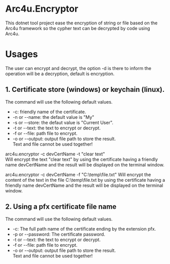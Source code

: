 # Arc4u.Encryptor

This dotnet tool project ease the encryption of string or file based on the Arc4u framework so the cypher text can be decrypted by code using Arc4u.

# Usages

The user can encrypt and decrypt, the option -d is there to inform the operation will be a decryption, default is encryption.  

## 1. Certificate store (windows) or keychain (linux).

The command will use the following default values.
- -c: friendly name of the certificate.
- -n or --name: the default value is "My"
- -s or --store: the defaut value is "Current User".
- -t or --text: the text to encrypt or decrypt.
- -f or --file: path file to encrypt.
- -o or --output: output file path to store the result.  
Text and file cannot be used together!  

arc4u.encryptor -c devCertName -t "clear text"  
Will encrypt the text "clear text" by using the certificate having a friendly name devCertName and the result will be displayed on the terminal window.  

arc4u.encryptor -c devCertName -f "C:\temp\file.txt"
Will encrypt the content of the text in the file C:\temp\file.txt by using the certificate having a friendly name devCertName and the result will be displayed on the terminal window.  

## 2. Using a pfx certificate file name

The command will use the following default values.
- -c: The full path name of the certificate ending by the extension pfx.
- -p or --password: The certificate password.
- -t or --text: the text to encrypt or decrypt.
- -f or --file: path file to encrypt.
- -o or --output: output file path to store the result.  
Text and file cannot be used together!  
